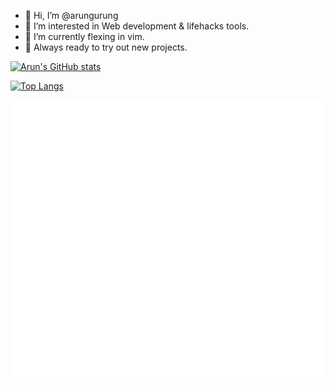 - 👋 Hi, I’m @arungurung
- 👀 I’m interested in Web development & lifehacks tools.
- 🌱 I’m currently flexing in vim.
- 💞️ Always ready to try out new projects.

[![Arun's GitHub stats](https://github-readme-stats.vercel.app/api?username=arungurung&show_icons=true&theme=radical)](https://github.com/anuraghazra/github-readme-stats)

[![Top Langs](https://github-readme-stats.vercel.app/api/top-langs/?username=arungurung&layout=compact&theme=radical)](https://github.com/anuraghazra/github-readme-stats)

<a href="https://monkeytype.com/profile/xangyo">
        <img src="https://raw.githubusercontent.com/arungurung/arungurung/monkeytype-readme/monkeytype-readme-lb.svg" alt="My Monkeytype profile" />
</a>

<!---
arungurung/arungurung is a ✨ special ✨ repository because its `README.md` (this file) appears on your GitHub profile.
You can click the Preview link to take a look at your changes.
--->
